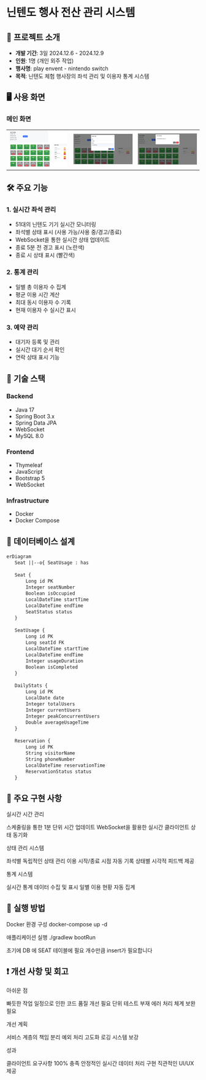 # 닌텐도 행사 전산 관리 시스템

## 📌 프로젝트 소개
- **개발 기간**: 3일 2024.12.6 - 2024.12.9 
- **인원**: 1명 (개인 외주 작업)
- **행사명**:  play envent - nintendo switch
- **목적**: 닌텐도 체험 행사장의 좌석 관리 및 이용자 통계 시스템

## 🖥 사용 화면
### 메인 화면
<table>
 <tr>
   <td><img src="./docs/main1.png" width="300" /></td>
   <td><img src="./docs/detail2.png" width="300"/></td>
  <td><img src="./docs/detail3.png" width="300"/></td>
 </tr>
</table>

## 🛠 주요 기능
### 1. 실시간 좌석 관리
- 51대의 닌텐도 기기 실시간 모니터링
- 좌석별 상태 표시 (사용 가능/사용 중/경고/종료)
- WebSocket을 통한 실시간 상태 업데이트
- 종료 5분 전 경고 표시 (노란색)
- 종료 시 상태 표시 (빨간색)

### 2. 통계 관리
- 일별 총 이용자 수 집계
- 평균 이용 시간 계산
- 최대 동시 이용자 수 기록
- 현재 이용자 수 실시간 표시

### 3. 예약 관리
- 대기자 등록 및 관리
- 실시간 대기 순서 확인
- 연락 상태 표시 기능

## 🔧 기술 스택
### Backend
- Java 17
- Spring Boot 3.x
- Spring Data JPA
- WebSocket
- MySQL 8.0

### Frontend
- Thymeleaf
- JavaScript
- Bootstrap 5
- WebSocket

### Infrastructure
- Docker
- Docker Compose

## 💾 데이터베이스 설계
```mermaid
erDiagram
   Seat ||--o{ SeatUsage : has

   Seat {
       Long id PK
       Integer seatNumber
       Boolean isOccupied
       LocalDateTime startTime
       LocalDateTime endTime
       SeatStatus status
   }

   SeatUsage {
       Long id PK
       Long seatId FK
       LocalDateTime startTime
       LocalDateTime endTime
       Integer usageDuration
       Boolean isCompleted
   }

   DailyStats {
       Long id PK
       LocalDate date
       Integer totalUsers
       Integer currentUsers
       Integer peakConcurrentUsers
       Double averageUsageTime
   }

   Reservation {
       Long id PK
       String visitorName
       String phoneNumber
       LocalDateTime reservationTime
       ReservationStatus status
   }
```
## 🚀 주요 구현 사항

실시간 시간 관리

스케줄링을 통한 1분 단위 시간 업데이트
WebSocket을 활용한 실시간 클라이언트 상태 동기화


상태 관리 시스템

좌석별 독립적인 상태 관리
이용 시작/종료 시점 자동 기록
상태별 시각적 피드백 제공


통계 시스템

실시간 통계 데이터 수집 및 표시
일별 이용 현황 자동 집계



## 📝 실행 방법
Docker 환경 구성
docker-compose up -d

애플리케이션 실행
./gradlew bootRun

초기에 DB 에 SEAT 테이블에 필요 개수만큼 insert가 필요합니다

## ❗ 개선 사항 및 회고
아쉬운 점

빠듯한 작업 일정으로 인한 코드 품질 개선 필요
단위 테스트 부재
에러 처리 체계 보완 필요

개선 계획

서비스 계층의 책임 분리
예외 처리 고도화
로깅 시스템 보강

성과

클라이언트 요구사항 100% 충족
안정적인 실시간 데이터 처리 구현
직관적인 UI/UX 제공


